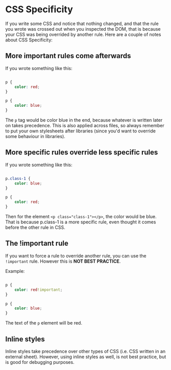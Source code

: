 # CSS Specificity

If you write some CSS and notice that nothing changed, and that the rule you wrote was crossed out when you inspected the DOM, that is because your CSS was being overrided by another rule. Here are a couple of notes about CSS Specificity:

## More important rules come afterwards 

If you wrote something like this:

```css

p {
	color: red;
}

p {
	color: blue;
}

```

The `p` tag would be color blue in the end, because whatever is written later on takes precedence. This is also applied across files, so always remember to put your own stylesheets after libraries (since you'd want to override some behaviour in libraries).

## More specific rules override less specific rules 


If you wrote something like this:

```css

p.class-1 {
	color: blue;
}

p {
	color: red;
}

```

Then for the element `<p class="class-1"></p>`, the color would be blue. That is because p.class-1 is a more specific rule, even thought it comes before the other rule in CSS.

## The !important rule

If you want to force a rule to override another rule, you can use the `!important` rule. However this is **NOT BEST PRACTICE**.

Example:

```css

p {
	color: red!important;
}

p {
	color: blue;
}

```

The text of the `p` element will be red. 


## Inline styles

Inline styles take precedence over other types of CSS (i.e. CSS written in an external sheet). However, using inline styles as well, is not best practice, but is good for debugging purposes.